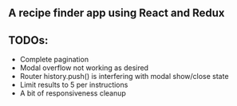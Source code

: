 ## A recipe finder app using React and Redux

## TODOs:
 - Complete pagination
 - Modal overflow not working as desired
 - Router history.push() is interfering with modal show/close state
 - Limit results to 5 per instructions
 - A bit of responsiveness cleanup
